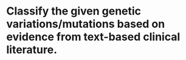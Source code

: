 # Classify the given genetic variations/mutations based on evidence from text-based clinical literature.

